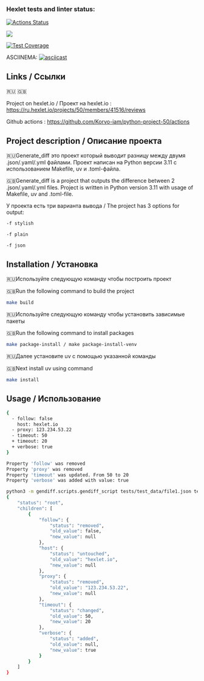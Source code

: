 ### Hexlet tests and linter status:
[![Actions Status](https://github.com/Korvo-iam/python-project-50/actions/workflows/hexlet-check.yml/badge.svg)](https://github.com/Korvo-iam/python-project-50/actions)

<a href="https://codeclimate.com/github/Korvo-iam/python-project-50/maintainability"><img src="https://api.codeclimate.com/v1/badges/cff67099e9bb24915e6a/maintainability" /></a>

[![Test Coverage](https://api.codeclimate.com/v1/badges/cff67099e9bb24915e6a/test_coverage)](https://codeclimate.com/github/Korvo-iam/python-project-50/test_coverage)

ASCIINEMA:
[![asciicast](https://asciinema.org/a/cvDIJqch1bBuMT9xSZVb6XbJe.svg)](https://asciinema.org/a/cvDIJqch1bBuMT9xSZVb6XbJe)

## Links / Ссылки

🇷🇺
🇬🇧

Project on hexlet.io / Проект на hexlet.io : https://ru.hexlet.io/projects/50/members/41516/reviews

Github actions : https://github.com/Korvo-iam/python-project-50/actions

## Project description / Описание проекта

🇷🇺Generate_diff это проект который выводит разницу между двумя .json/.yaml/.yml файлами. Проект написан на Python версии 3.11 с использованием Makefile, uv и .toml-файла.

🇬🇧Generate_diff is a project that outputs the difference between 2 .json/.yaml/.yml files. Project is written in Python version 3.11 with usage of Makefile, uv and .toml-file.

У проекта есть три варианта вывода / The project has 3 options for output:
```bash
-f stylish
```
```bash
-f plain
```
```bash
-f json
```

## Installation / Установка

🇷🇺Используйте следующую команду чтобы построить проект

🇬🇧Run the following command to build the project

```bash
make build
```

🇷🇺Используйте следующую команду чтобы установить зависимые пакеты

🇬🇧Run the following command to install packages

```bash
make package-install / make package-install-venv
```

🇷🇺Далее установите uv с помощью указанной команды

🇬🇧Next install uv using command

```bash
make install
```

## Usage / Использование

```bash
{
  - follow: false
    host: hexlet.io
  - proxy: 123.234.53.22
  - timeout: 50
  + timeout: 20
  + verbose: true
}
```

```bash
Property 'follow' was removed
Property 'proxy' was removed
Property 'timeout' was updated. From 50 to 20
Property 'verbose' was added with value: true
```

```bash
python3 -m gendiff.scripts.gendiff_script tests/test_data/file1.json tests/test_data/file2.json -f json
{
    "status": "root",
    "children": [
        {
            "follow": {
                "status": "removed",
                "old_value": false,
                "new_value": null
            },
            "host": {
                "status": "untouched",
                "old_value": "hexlet.io",
                "new_value": null
            },
            "proxy": {
                "status": "removed",
                "old_value": "123.234.53.22",
                "new_value": null
            },
            "timeout": {
                "status": "changed",
                "old_value": 50,
                "new_value": 20
            },
            "verbose": {
                "status": "added",
                "old_value": null,
                "new_value": true
            }
        }
    ]
}

```
